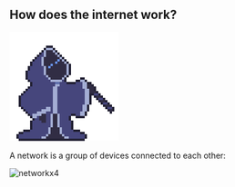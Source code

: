 ## How does the internet work?

![code-explaining](../imgs/code-explaining.png)

A network is a group of devices connected to each other:

![networkx4](https://github.com/aloefflerj/roadmaps/assets/51006938/103974cb-619f-43f0-9518-7b9092619a29)
